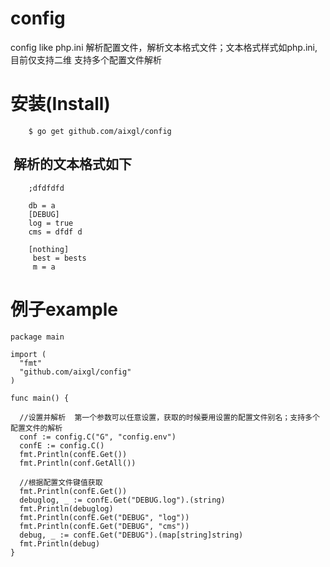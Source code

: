 # config
config like php.ini
解析配置文件，解析文本格式文件；文本格式样式如php.ini,目前仅支持二维
支持多个配置文件解析

# 安装(Install)

```
    $ go get github.com/aixgl/config
```

##  解析的文本格式如下

```
    ;dfdfdfd

    db = a
    [DEBUG]
    log = true
    cms = dfdf d

    [nothing]
     best = bests
     m = a
```

# 例子example

```
package main

import (
  "fmt"
  "github.com/aixgl/config"
)

func main() {

  //设置并解析  第一个参数可以任意设置，获取的时候要用设置的配置文件别名；支持多个配置文件的解析
  conf := config.C("G", "config.env")
  confE := config.C()
  fmt.Println(confE.Get())
  fmt.Println(conf.GetAll())

  //根据配置文件键值获取
  fmt.Println(confE.Get())
  debuglog, _ := confE.Get("DEBUG.log").(string)
  fmt.Println(debuglog)
  fmt.Println(confE.Get("DEBUG", "log"))
  fmt.Println(confE.Get("DEBUG", "cms"))
  debug, _ := confE.Get("DEBUG").(map[string]string)
  fmt.Println(debug)
}
```
